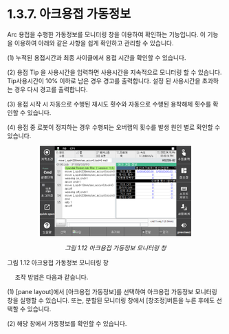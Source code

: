 ﻿# 1.3.7. 아크용접 가동정보

Arc 용접을 수행한 가동정보를 모니터링 창을 이용하여 확인하는 기능입니다. 이 기능을 이용하여 아래와 같은 사항을 쉽게 확인하고 관리할 수 있습니다.

(1)	누적된 용접시간과 최종 사이클에서 용접 시간을 확인할 수 있습니다.

(2)	용접 Tip 을 사용시간을 입력하면 사용시간을 지속적으로 모니터링 할 수 있습니다. Tip사용시간이 10% 이하로 남은 경우 경고를 출력합니다. 설정 된 사용시간을 초과하는 경우 다시 경고를 출력합니다.

(3)	용접 시작 시 자동으로 수행된 재시도 횟수와 자동으로 수행된 용착해제 횟수를 확인할 수 있습니다.

(4)	용접 중 로봇이 정지하는 경우 수행되는 오버랩의 횟수를 발생 원인 별로 확인할 수 있습니다.

<p align="center">
 <img src="../../_assets/1_12.png" width="70%"></img>
 <em><p align="center">그림 1.12 아크용접 가동정보 모니터링 창</p></em>
</p>  

그림 1.12 아크용접 가동정보 모니터링 창

 
조작 방법은 다음과 같습니다.

(1)	[pane layout]에서 [아크용접 가동정보]를 선택하여 아크용접 가동정보 모니터링 창을 실행할 수 있습니다. 또는, 분할된 모니터링 창에서 [창조정]버튼을 누른 후에도 선택할 수 있습니다.

(2) 해당 창에서 가동정보를 확인할 수 있습니다.